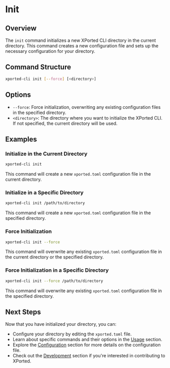 # Init

## Overview
The `init` command initializes a new XPorted CLI directory in the current directory. This command creates a new configuration file and sets up the necessary configuration for your directory.

## Command Structure
```bash
xported-cli init [--force] [<directory>]
```

## Options
- `--force`: Force initialization, overwriting any existing configuration files in the specified directory.
- `<directory>`: The directory where you want to initialize the XPorted CLI. If not specified, the current directory will be used.

## Examples
### Initialize in the Current Directory
```bash
xported-cli init
```
This command will create a new `xported.toml` configuration file in the current directory.
### Initialize in a Specific Directory
```bash
xported-cli init /path/to/directory
```
This command will create a new `xported.toml` configuration file in the specified directory.
### Force Initialization
```bash
xported-cli init --force
```
This command will overwrite any existing `xported.toml` configuration file in the current directory or the specified directory.
### Force Initialization in a Specific Directory
```bash
xported-cli init --force /path/to/directory
```
This command will overwrite any existing `xported.toml` configuration file in the specified directory.

## Next Steps
Now that you have initialized your directory, you can:
- Configure your directory by editing the `xported.toml` file.
- Learn about specific commands and their options in the [Usage](../usage.md) section.
- Explore the [Configuration](../configuration.md) section for more details on the configuration file.
- Check out the [Development](../development.md) section if you're interested in contributing to XPorted.